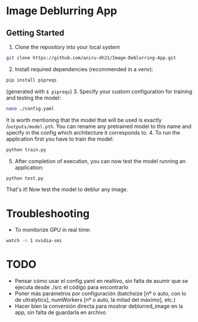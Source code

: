 # Image Deblurring App

## Getting Started
1. Clone the repository into your local system
```bash
git clone https://github.com/aniru-dh21/Image-Deblurring-App.git
```
2. Install required dependencies (recommended in a venv):
```bash
pip install pipreqs
```
(generated with ```$ pipreqs```)
3. Specify your custom configuration for training and testing the model:
```bash
nano ./config.yaml 
```
It is worth mentioning that the model that will be used is exactly /```outputs/model.pth```. You can rename any pretrained model to this name and specify in the config which architecture it corresponds to.
4. To run the application first you have to train the model:
```py
python train.py
```
5. After completion of execution, you can now test the model running an application:
```py
python test.py
```

That's it! Now test the model to deblur any image.

# Troubleshooting

* To monitorize GPU in real time:
```bash
watch -n 1 nvidia-smi
```

# TODO
* Pensar cómo usar el config.yaml en realtivo, sin falta de asumir que se ejecuta desde ./src el código para encontrarlo
* Poner más parámetros por configuración (batchsize [nº o auto, con lo de ultralytics], numWorkers [nº o auto, la mitad del máximo], etc.)
* Hacer bien la conversión directa para mostrar deblurred_image en la app, sin falta de guardarla en archivo

